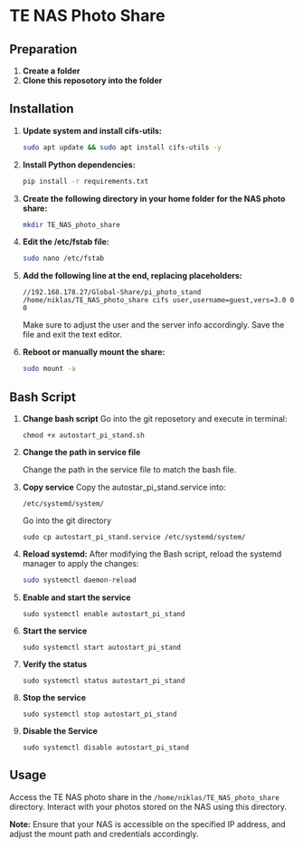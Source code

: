 
# TE NAS Photo Share

## Preparation
1. **Create a folder**
2. **Clone this reposotory into the folder**

## Installation

1. **Update system and install cifs-utils:**
    ```bash
    sudo apt update && sudo apt install cifs-utils -y
    ```

2. **Install Python dependencies:**
    ```bash
    pip install -r requirements.txt
    ```

3. **Create the following directory in your home folder for the NAS photo share:**
    ```bash
    mkdir TE_NAS_photo_share
    ```

4. **Edit the /etc/fstab file:**
    ```bash
    sudo nano /etc/fstab
    ```

5. **Add the following line at the end, replacing placeholders:**
    ```plaintext
    //192.168.178.27/Global-Share/pi_photo_stand /home/niklas/TE_NAS_photo_share cifs user,username=guest,vers=3.0 0 0
    ```

    Make sure to adjust the user and the server info accordingly.
    Save the file and exit the text editor.

6. **Reboot or manually mount the share:**
    ```bash
    sudo mount -a
    ```
## Bash Script

1. **Change bash script**
    Go into the git reposetory and execute in terminal:
   ```
   chmod +x autostart_pi_stand.sh
    ```
1. **Change the path in service file**
    
    Change the path in the service file to match the bash file.

3. **Copy service**
    Copy the autostar_pi_stand.service into:

    ```
    /etc/systemd/system/
    ```
    Go into the git directory
    ```
    sudo cp autostart_pi_stand.service /etc/systemd/system/
    ```
2. **Reload systemd:**
   After modifying the Bash script, reload the systemd manager to apply the changes:

   ```bash
   sudo systemctl daemon-reload
   ```

4. **Enable and start the service**
    ```
    sudo systemctl enable autostart_pi_stand
    ```

5. **Start the service**
    ```
    sudo systemctl start autostart_pi_stand
    ```
6. **Verify the status**
    ```
    sudo systemctl status autostart_pi_stand
    ```
7. **Stop the service**
    ```
    sudo systemctl stop autostart_pi_stand
    ```
8. **Disable the Service**
    ```
    sudo systemctl disable autostart_pi_stand
    ```    
## Usage

Access the TE NAS photo share in the `/home/niklas/TE_NAS_photo_share` directory. Interact with your photos stored on the NAS using this directory.

**Note:** Ensure that your NAS is accessible on the specified IP address, and adjust the mount path and credentials accordingly.
